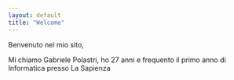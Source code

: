 ```yaml
---
layout: default
title: "Welcome"
---
```

Benvenuto nel mio sito,

Mi chiamo Gabriele Polastri, ho 27 anni e frequento il primo anno di Informatica presso La Sapienza
